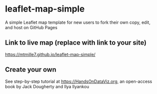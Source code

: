 # leaflet-map-simple
A simple Leaflet map template for new users to fork their own copy, edit, and host on GitHub Pages

## Link to live map (replace with link to your site)
https://mtmille7.github.io/leaflet-map-simple/

## Create your own
See step-by-step tutorial at https://HandsOnDataViz.org, an open-access book by Jack Dougherty and Ilya Ilyankou
